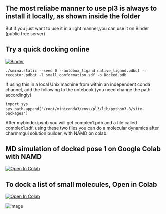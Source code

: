 ## The most reliabe manner to use pl3 is always to install it locally, as shown inside the folder
But if you just want to use it in a light manner,you can use it on Binder (public free server)
## Try a quick docking online 

[![Binder](https://mybinder.org/badge_logo.svg)](https://mybinder.org/v2/gh/quantaosun/pl3/HEAD?labpath=mybinder.ipynb)

```
./smina.static --seed 0 --autobox_ligand native_ligand.pdbqt -r receptor.pdbqt -l small_conformation.sdf -o Docked.pdb
```

If using this in a local Unix machine from within an independent conda channel, add the following to the notebook (you need change the path accordingly)

```
import sys
sys.path.append('/root/miniconda3/envs/pl3/lib/python3.8/site-packages')

```

After mybinder.ipynb you will get complex1.pdb and a file called complex1.sdf, using these two files you can do a molecular dynamics after charmmgui solution builder, with NAMD on colab.

## MD simulation of docked pose 1 on Google Colab with NAMD

[![Open In Colab](https://colab.research.google.com/assets/colab-badge.svg)](https://colab.research.google.com/github/quantaosun/pl3/blob/main/charmgui_namd3_simulation_after_mybinder_pl3.ipynb)


## To dock a list of small molecules, Open in Colab

[![Open In Colab](https://colab.research.google.com/assets/colab-badge.svg)](https://colab.research.google.com/github/quantaosun/pl3/blob/main/Free_Cloud_Docking_multiple_docking.ipynb)
                                                                                                  

![image](https://user-images.githubusercontent.com/75652473/216478725-1e67edce-b939-4dca-a147-4e5688e53240.png)


 






